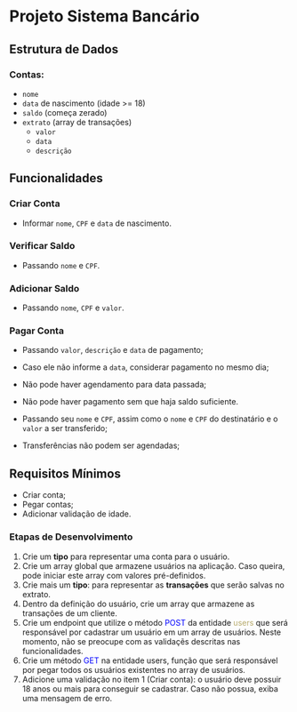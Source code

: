 # Projeto Sistema Bancário

## Estrutura de Dados

### Contas:

- `nome`
- `data` de nascimento (idade >= 18)
- `saldo` (começa zerado)
- `extrato` (array de transações)
  - `valor`
  - `data`
  - `descrição`

## Funcionalidades

### Criar Conta

- Informar `nome`, `CPF` e `data` de nascimento.

### Verificar Saldo

- Passando `nome` e `CPF`.

### Adicionar Saldo

- Passando `nome`, `CPF` e `valor`.

### Pagar Conta

- Passando `valor`, `descrição` e `data` de pagamento;
- Caso ele não informe a `data`, considerar pagamento no mesmo dia;
- Não pode haver agendamento para data passada;
- Não pode haver pagamento sem que haja saldo suficiente.

- Passando seu `nome` e `CPF`, assim como o `nome` e `CPF` do destinatário e o `valor` a ser transferido;
- Transferências não podem ser agendadas;

## Requisitos Mínimos

- Criar conta;
- Pegar contas;
- Adicionar validação de idade.

### Etapas de Desenvolvimento

<ol>
 <li>Crie um <b>tipo</b> para representar uma conta para o usuário.</li>
 <li>Crie um array global que armazene usuários na aplicação. Caso queira, pode iniciar este array com valores pré-definidos.</li>
 <li>Crie mais um <b>tipo</b>: para representar as <b>transações</b> que serão salvas no extrato.</li>
 <li>Dentro da definição do usuário, crie um array que armazene as transações de um cliente.</li>
 <li>Crie um endpoint que utilize o método <font color="blue">POST</font> da entidade <font color="#b7aa6b">users</font> que será responsável por cadastrar um usuário em um array de usuários. Neste momento, não se preocupe com as validaçẽs descritas nas funcionalidades.</li>
 <li>Crie um método <font color="blue">GET</font> na entidade users, função que será responsável por pegar todos os usuários existentes no array de usuários.</li>
 <li>Adicione uma validação no item 1 (Criar conta): o usuário deve possuir 18 anos ou mais para conseguir se cadastrar. Caso não possua, exiba uma mensagem de erro.</li>
</ol>

